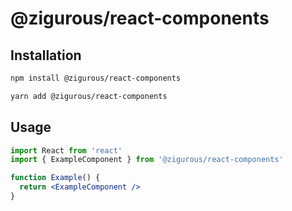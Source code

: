 # @zigurous/react-components

## Installation

```bash
npm install @zigurous/react-components
```
```bash
yarn add @zigurous/react-components
```

## Usage

```jsx
import React from 'react'
import { ExampleComponent } from '@zigurous/react-components'

function Example() {
  return <ExampleComponent />
}
```
